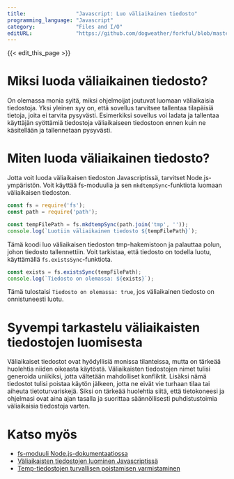 ```yaml
---
title:                "Javascript: Luo väliaikainen tiedosto"
programming_language: "Javascript"
category:             "Files and I/O"
editURL:              "https://github.com/dogweather/forkful/blob/master/content/fi/javascript/creating-a-temporary-file.md"
---
```


{{< edit_this_page >}}

# Miksi luoda väliaikainen tiedosto?

On olemassa monia syitä, miksi ohjelmoijat joutuvat luomaan väliaikaisia tiedostoja. Yksi yleinen syy on, että sovellus tarvitsee tallentaa tilapäisiä tietoja, joita ei tarvita pysyvästi. Esimerkiksi sovellus voi ladata ja tallentaa käyttäjän syöttämiä tiedostoja väliaikaiseen tiedostoon ennen kuin ne käsitellään ja tallennetaan pysyvästi.

# Miten luoda väliaikainen tiedosto?

Jotta voit luoda väliaikaisen tiedoston Javascriptissä, tarvitset Node.js-ympäristön. Voit käyttää fs-moduulia ja sen `mkdtempSync`-funktiota luomaan väliaikaisen tiedoston.

```Javascript
const fs = require('fs');
const path = require('path');

const tempFilePath = fs.mkdtempSync(path.join('tmp', ''));
console.log(`Luotiin väliaikainen tiedosto ${tempFilePath}`);
```

Tämä koodi luo väliaikaisen tiedoston tmp-hakemistoon ja palauttaa polun, johon tiedosto tallennettiin. Voit tarkistaa, että tiedosto on todella luotu, käyttämällä `fs.existsSync`-funktiota.

```Javascript
const exists = fs.existsSync(tempFilePath);
console.log(`Tiedosto on olemassa: ${exists}`);
```

Tämä tulostaisi `Tiedosto on olemassa: true`, jos väliaikainen tiedosto on onnistuneesti luotu.

# Syvempi tarkastelu väliaikaisten tiedostojen luomisesta

Väliaikaiset tiedostot ovat hyödyllisiä monissa tilanteissa, mutta on tärkeää huolehtia niiden oikeasta käytöstä. Väliaikaisten tiedostojen nimet tulisi generoida uniikiksi, jotta vältetään mahdolliset konfliktit. Lisäksi nämä tiedostot tulisi poistaa käytön jälkeen, jotta ne eivät vie turhaan tilaa tai aiheuta tietoturvariskejä. Siksi on tärkeää huolehtia siitä, että tietokoneesi ja ohjelmasi ovat aina ajan tasalla ja suorittaa säännöllisesti puhdistustoimia väliaikaisia tiedostoja varten.

# Katso myös

- [fs-moduuli Node.js-dokumentaatiossa](https://nodejs.org/api/fs.html)
- [Väliaikaisten tiedostojen luominen Javascriptissä](https://www.digitalocean.com/community/tutorials/all-about-temporary-files-in-node-js)
- [Temp-tiedostojen turvallisen poistamisen varmistaminen](https://www.theserverside.com/feature/Securely-Deleting-Temp-Files-in-Apache-Tomcat)